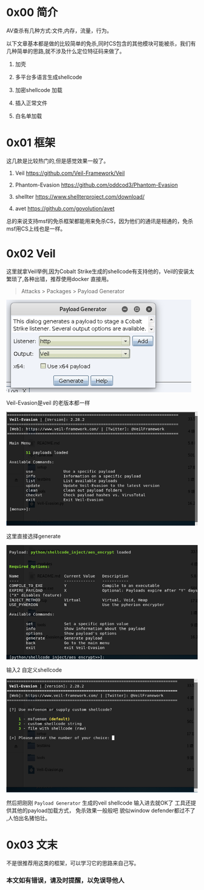 # 0x00 简介

AV查杀有几种方式:文件,内存，流量，行为。

以下文章基本都是做的比较简单的免杀,同时CS包含的其他模块可能被杀，我们有几种简单的思路,就不涉及什么定位特征码来做了。

1. 加壳

2. 多平台多语言生成shellcode

3. 加密shellcode 加载

4. 插入正常文件

5. 白名单加载





# 0x01 框架

这几款是比较热门的,但是感觉效果一般了。

1. Veil https://github.com/Veil-Framework/Veil

2. Phantom-Evasion  https://github.com/oddcod3/Phantom-Evasion

3. shellter  https://www.shellterproject.com/download/

4. avet  https://github.com/govolution/avet

总的来说支持msf的免杀框架都能用来免杀CS，因为他们的通讯是相通的，免杀msf用CS上线也是一样。


# 0x02 Veil


这里就拿Veil举例,因为Cobalt Strike生成的shellcode有支持他的，Veil的安装太繁琐了,各种出错，推荐使用docker 直接用。

>Attacks > Packages > Payload Generator


![Cobalt Strike ](./img/2.1.1.png)


Veil-Evasion是veil 的老版本都一样


![Cobalt Strike ](./img/2.1.2.png)

这里直接选择generate

![Cobalt Strike ](./img/2.1.3.png)

输入2 自定义shellcode

![Cobalt Strike ](./img/2.1.4.png)


然后把刚刚 `Payload Generator` 生成的veil shellcode 输入进去就OK了  工具还提供其他的payload加载方式，
免杀效果一般般吧 貌似window defender都过不了 ,人怕出名猪怕壮。


# 0x03 文末

不是很推荐用这类的框架，可以学习它的思路来自己写。

### 本文如有错误，请及时提醒，以免误导他人
